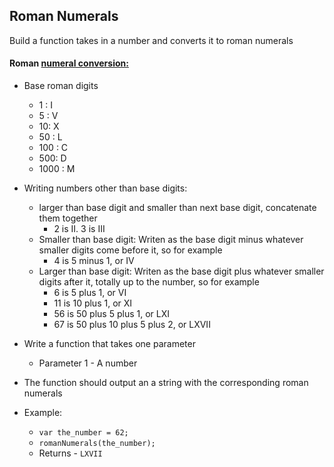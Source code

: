 ## Roman Numerals

Build a function takes in a number and converts it to roman numerals

#### Roman <a href="http://www.roman-numerals.org/chart100.html" target="_blank">numeral conversion:</a>
- Base roman digits
  - 1 : I
  - 5 : V
  - 10: X
  - 50 : L
  - 100 : C
  - 500: D
  - 1000 : M
- Writing numbers other than base digits:
  - larger than base digit and smaller than next base digit, concatenate them together
    - 2 is II.  3 is III
  - Smaller than base digit: Writen as the base digit minus whatever smaller digits come before it, so for example
    - 4 is 5 minus 1, or IV
  - Larger than base digit: Writen as the base digit plus whatever smaller digits after it, totally up to the number, so for example
    - 6 is 5 plus 1, or VI
    - 11 is 10 plus 1, or XI
    - 56 is 50 plus 5 plus 1, or LXI
    - 67 is 50 plus 10 plus 5 plus 2, or LXVII
  

- Write a function that takes one parameter
	- Parameter 1 - A number
- The function should output an a string with the corresponding roman numerals
- Example: 
	- `var the_number = 62;`
	- `romanNumerals(the_number);`
	- Returns - `LXVII`
